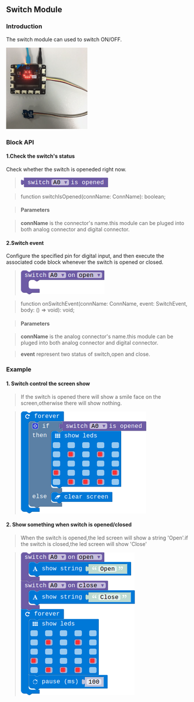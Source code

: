 ## Switch Module

### Introduction

The switch module can used to switch ON/OFF.

![module_pic](./image/modules/electronic_circuit.png)

### Block API

#### 1.Check the switch's status

Check whether the switch is openeded right now.

> ![pic1](./image/Switch/switch-status.png)

> function switchIsOpened(connName: ConnName): boolean;

> #### Parameters

> **connName** is the connector's name.this module can be pluged into both analog connector and digital connector.

#### 2.Switch event

Configure the specified pin for digital input, and then execute the associated code block whenever the switch is opened or closed.

> ![pic2](./image/Switch/switch-event.png)

> function onSwitchEvent(connName: ConnName, event: SwitchEvent, body: () => void): void;

> #### Parameters

> **connName** is the analog connector's name.this module can  be pluged into both analog connector and digital connector.

> **event** represent two status of switch,open and close.

### Example

#### 1. Switch control the screen show

> If the switch is opened there will show a smile face on the screen,otherwise there will show nothing.

> ![pic2](./image/Switch/switch-exam1.png)

#### 2. Show something when switch is opened/closed

> When the switch is opened,the led screen will show a string 'Open'.if the switch is closed,the led screen will show 'Close'

> ![pic2](./image/Switch/switch-exam2.png)

